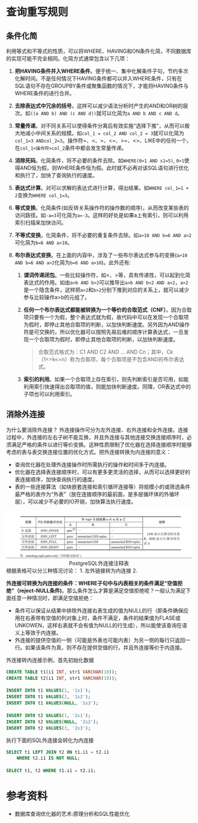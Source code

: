 # 查询重写规则

## 条件化简

利用等式和不等式的性质，可以将WHERE、HAVING和ON条件化简，不同数据库的实现可能不完全相同。化简方式通常包含以下几项：

1. **把HAVING条件并入WHERE条件**。便于统一、集中化解条件子句，节约多次化解时间。不是任何情况下HAVING条件都可以并入WHERE条件，只有在SQL语句不存在GROUPBY条件或聚集函数的情况下，才能将HAVING条件与WHERE条件的进行合并。


2. **去除表达式中冗余的括号**。这样可以减少语法分析时产生的AND和OR树的层次。如`((a AND b) AND (c AND d))`就可以化简为`a AND b AND c AND d`。

3. **常量传递**。对不同关系可以使得条件分离后有效实施“选择下推”，从而可以极大地减小中间关系的规模。如`col_1 = col_2 AND col_2 = 3`就可以化简为`col_1=3 ANDcol_2=3`。操作符=、<、>、<=、>=、<>、LIKE中的任何一个，在`col_1<操作符>col_2`条件中都会发生常量传递。


4. **消除死码**。化简条件，将不必要的条件去除。如`WHERE(0>1 AND s1=5)`, `0>1`使得AND恒为假，则WHERE条件恒为假。此时就不必再对该SQL语句进行优化和执行了，加快了查询执行的速度。


5. **表达式计算**。对可以求解的表达式进行计算，得出结果。如`WHERE col_1=1 + 2`变换为`WHERE col_1=3`。


6. **等式变换**。化简条件(如反转关系操作符的操作数的顺序)，从而改变某些表的访问路径。如`-a=3`可化简为`a=-3`。这样的好处是如果a上有索引，则可以利用索引扫描来加快访问。

7. **不等式变换**。化简条件，将不必要的重复条件去除。如`a>10 AND b=6 AND a>2`可化简为`b=6 AND a>10`。


8. **布尔表达式变换**。在上面的内容中，涉及了一些布尔表达式参与的变换(`a>10 AND b=6 AND a>2`化简为`b=6 AND a>10`)。此外还有:

    1. **谓词传递闭包**。一些比较操作符，如<、>等，具有传递性，可以起到化简表达式的作用。如由`a>b AND b>2`可以推导出`a>b AND b>2 AND a>2`，`a>2`是一个隐含条件，这样把`a>2`和`b>2`分别下推到对应的关系上，就可以减少参与比较操作a>b的元组了。

    2. **任何一个布尔表达式都能被转换为一个等价的合取范式（CNF）**。因为合取项只要有一个为假，整个表达式就为假，故代码中可以在发现一个合取项为假时，即停止其他合取项的判断，以加快判断速度。另外因为AND操作符是可交换的，所以优化器可以按照先易后难的顺序计算表达式，一旦发现一个合取项为假时，即停止其他合取项的判断，以加快判断速度。

        > 合取范式格式为：C1 AND C2 AND … AND Cn；其中，Ck（1<=k<=n）称为合取项，每个合取项是不包含AND的布尔表达式。

    3. **索引的利用**。如果一个合取项上存在索引，则先判断索引是否可用，如能利用索引快速得出合取项的值，则能加快判断速度。同理，OR表达式中的子项也可以利用索引。

## 消除外连接
为什么要消除外连接？
外连接操作可分为左外连接、右外连接和全外连接。连接过程中，外连接的左右子树不能互换，并且外连接与其他连接交换连接顺序时，必须满足严格的条件以进行等价变换。这种性质限制了优化器在选择连接顺序时能够考虑的表与表交换连接位置的优化方式。把外连接转换为内连接的意义：
- 查询优化器在处理外连接操作时所需执行的操作和时间多于内连接。
- 优化器在选择表连接顺序时，可以有更多更灵活的选择，从而可以选择更好的表连接顺序，加快查询执行的速度。
- 表的一些连接算法（如块嵌套连接和索引循环连接等）将规模小的或筛选条件最严格的表作为“外表”（放在连接顺序的最前面，是多层循环体的外循环层），可以减少不必要的IO开销，加快算法执行速度。
<center>
<img src="./img/PG_OutterJoin.png">
<div>PostgreSQL外连接注释表</div>
</center>
根据表格可以分三种情况讨论：
1. 左外链接转为内连接
2. 

**外连接可转换为内连接的条件：WHERE子句中与内表相关的条件满足“空值拒绝”（reject-NULL条件)**。那么条件怎么才算是满足空值拒绝呢？一般认为满足下面任意一种情况时，即满足空值拒绝：
- 条件可以保证从结果中排除外连接右表生成的值为NULL的行（即条件确保应用在右表带有空值的列对象上时，条件不满足，条件的结果值为FLASE或UNKOWEN，这样右表就不会有值为NULL的行生成），所以能使该查询在语义上等效于内连接。
- 外连接的提供空值的一侧（可能是外表也可能内表）为另一侧的每行只返回一行。如果该条件为真，则不存在提供空值的行，并且外连接等价于内连接。

外连接转内连接示例，首先初始化数据
```sql
CREATE TABLE t1(i1 INT, str1 VARCHAR(10));
CREATE TABLE t2(i1 INT, str1 VARCHAR(10));

INSERT INTO t1 VALUES(1, '1s1');
INSERT INTO t1 VALUES(2, '1s2');
INSERT INTO t1 VALUES(NULL, '1s3');

INSERT INTO t2 VALUES(1, '2s1');
INSERT INTO t2 VALUES(NULL, '2s2');
INSERT INTO t2 VALUES(3, '2s3');
```
执行下面的SQL外连接会转化为内连接
```sql
SELECT t1 LEFT JOIN t2 ON t1.i1 = t2.i1
    WHERE t2.i1 IS NOT NULL;

SELECT t1, t2 WHERE t1.i1 = t2.i1;
```
# 参考资料

- 数据库查询优化器的艺术:原理分析和SQL性能优化